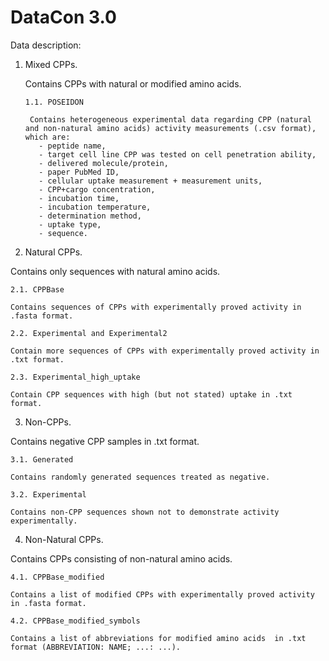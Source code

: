 # DataCon 3.0

Data description:

1. Mixed CPPs.
   
    Contains CPPs with natural or modified amino acids.

       1.1. POSEIDON

        Contains heterogeneous experimental data regarding CPP (natural and non-natural amino acids) activity measurements (.csv format), which are:
          - peptide name,
          - target cell line CPP was tested on cell penetration ability,
          - delivered molecule/protein,
          - paper PubMed ID,
          - cellular uptake measurement + measurement units,
          - CPP+cargo concentration,
          - incubation time,
          - incubation temperature,
          - determination method,
          - uptake type,
          - sequence.

3. Natural CPPs.
   
Contains only sequences with natural amino acids.

    2.1. CPPBase
   
    Contains sequences of CPPs with experimentally proved activity in .fasta format.

    2.2. Experimental and Experimental2
   
    Contain more sequences of CPPs with experimentally proved activity in .txt format.

    2.3. Experimental_high_uptake
   
    Contain CPP sequences with high (but not stated) uptake in .txt format.

3. Non-CPPs.
   
Contains negative CPP samples in .txt format.

    3.1. Generated
   
    Contains randomly generated sequences treated as negative.

    3.2. Experimental
   
    Contains non-CPP sequences shown not to demonstrate activity experimentally.

4. Non-Natural CPPs.
   
Contains CPPs consisting of non-natural amino acids.

    4.1. CPPBase_modified
   
    Contains a list of modified CPPs with experimentally proved activity in .fasta format.
   
    4.2. CPPBase_modified_symbols
   
    Contains a list of abbreviations for modified amino acids  in .txt format (ABBREVIATION: NAME; ...: ...).
